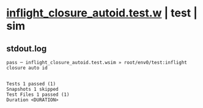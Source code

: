 # [inflight_closure_autoid.test.w](../../../../../examples/tests/valid/inflight_closure_autoid.test.w) | test | sim

## stdout.log
```log
pass ─ inflight_closure_autoid.test.wsim » root/env0/test:inflight closure auto id
 
 
Tests 1 passed (1)
Snapshots 1 skipped
Test Files 1 passed (1)
Duration <DURATION>
```

